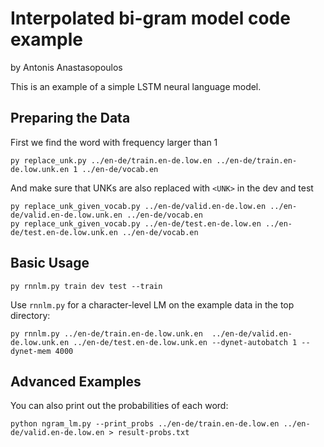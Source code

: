 # Interpolated bi-gram model code example
by Antonis Anastasopoulos

This is an example of a simple LSTM neural language model.

## Preparing the Data
	
First we find the word with frequency larger than 1

	py replace_unk.py ../en-de/train.en-de.low.en ../en-de/train.en-de.low.unk.en 1 ../en-de/vocab.en

And make sure that UNKs are also replaced with `<UNK>` in the dev and test

	py replace_unk_given_vocab.py ../en-de/valid.en-de.low.en ../en-de/valid.en-de.low.unk.en ../en-de/vocab.en
	py replace_unk_given_vocab.py ../en-de/test.en-de.low.en ../en-de/test.en-de.low.unk.en ../en-de/vocab.en

## Basic Usage

	py rnnlm.py train dev test --train

Use `rnnlm.py` for a character-level LM on the example data in the top directory:

    py rnnlm.py ../en-de/train.en-de.low.unk.en  ../en-de/valid.en-de.low.unk.en ../en-de/test.en-de.low.unk.en --dynet-autobatch 1 --dynet-mem 4000

## Advanced Examples

You can also print out the probabilities of each word:

    python ngram_lm.py --print_probs ../en-de/train.en-de.low.en ../en-de/valid.en-de.low.en > result-probs.txt
